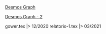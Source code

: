 [Desmos Graph](https://www.desmos.com/calculator/mdc3wwdasm)

[Desmos Graph - 2](https://www.desmos.com/calculator/zqii3hsg1o)

gower.tex |> 12/2020
relatorio-1.tex |> 03/2021


